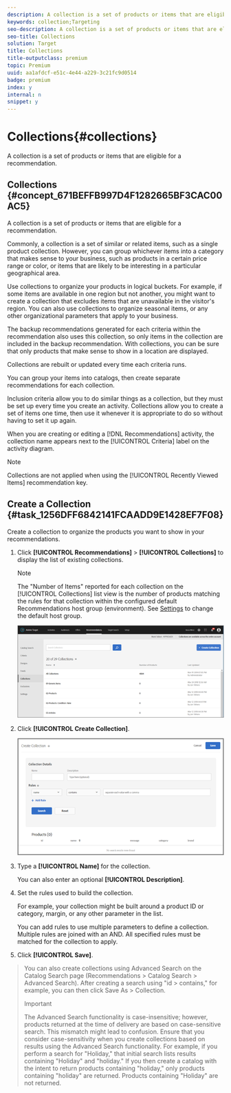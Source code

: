```yaml
---
description: A collection is a set of products or items that are eligible for a recommendation.
keywords: collection;Targeting
seo-description: A collection is a set of products or items that are eligible for a recommendation.
seo-title: Collections
solution: Target
title: Collections
title-outputclass: premium
topic: Premium
uuid: aa1afdcf-e51c-4e44-a229-3c21fc9d0514
badge: premium
index: y
internal: n
snippet: y
---
```


# Collections{#collections}

A collection is a set of products or items that are eligible for a recommendation.

## Collections {#concept_671BEFFB997D4F1282665BF3CAC00AC5}

A collection is a set of products or items that are eligible for a recommendation. 

Commonly, a collection is a set of similar or related items, such as a single product collection. However, you can group whichever items into a category that makes sense to your business, such as products in a certain price range or color, or items that are likely to be interesting in a particular geographical area.

Use collections to organize your products in logical buckets. For example, if some items are available in one region but not another, you might want to create a collection that excludes items that are unavailable in the visitor's region. You can also use collections to organize seasonal items, or any other organizational parameters that apply to your business.

The backup recommendations generated for each criteria within the recommendation also uses this collection, so only items in the collection are included in the backup recommendation. With collections, you can be sure that only products that make sense to show in a location are displayed.

Collections are rebuilt or updated every time each criteria runs.

You can group your items into catalogs, then create separate recommendations for each collection.

Inclusion criteria allow you to do similar things as a collection, but they must be set up every time you create an activity. Collections allow you to create a set of items one time, then use it whenever it is appropriate to do so without having to set it up again.

When you are creating or editing a [!DNL Recommendations] activity, the collection name appears next to the [!UICONTROL Criteria] label on the activity diagram.

>[!NOTE]
>
>Collections are not applied when using the [!UICONTROL Recently Viewed Items] recommendation key.

## Create a Collection {#task_1256DFF6842141FCAADD9E1428EF7F08}

Create a collection to organize the products you want to show in your recommendations.

<!-- 

recs/t_create_collection.xml

 -->

1. Click **[!UICONTROL Recommendations]** > **[!UICONTROL Collections]** to display the list of existing collections.

   >[!NOTE]
   >
   >The "Number of Items" reported for each collection on the [!UICONTROL Collections] list view is the number of products matching the rules for that collection within the configured default Recommendations host group (environment). See [Settings](../../c-recommendations/c-plan-implement.md#concept_C1E1E2351413468692D6C21145EF0B84) to change the default host group.

   ![](assets/collections_list.png)

1. Click **[!UICONTROL Create Collection]**.

   ![Step Result](assets/CreateCollection.png)

1. Type a **[!UICONTROL Name]** for the collection.

   You can also enter an optional **[!UICONTROL Description]**. 
1. Set the rules used to build the collection.

   For example, your collection might be built around a product ID or category, margin, or any other parameter in the list.

   You can add rules to use multiple parameters to define a collection. Multiple rules are joined with an AND. All specified rules must be matched for the collection to apply. 
1. Click **[!UICONTROL Save]**.
>You can also create collections using Advanced Search on the Catalog Search page (Recommendations > Catalog Search > Advanced Search). After creating a search using "id > contains," for example, you can then click Save As > Collection. 
>
>>[!IMPORTANT]
>>
>>The Advanced Search functionality is case-insensitive; however, products returned at the time of delivery are based on case-sensitive search. This mismatch might lead to confusion. Ensure that you consider case-sensitivity when you create collections based on results using the Advanced Search functionality. For example, if you perform a search for "Holiday," that initial search lists results containing "Holiday" and "holiday." If you then create a catalog with the intent to return products containing "holiday," only products containing "holiday" are returned. Products containing "Holiday" are not returned. 
>

